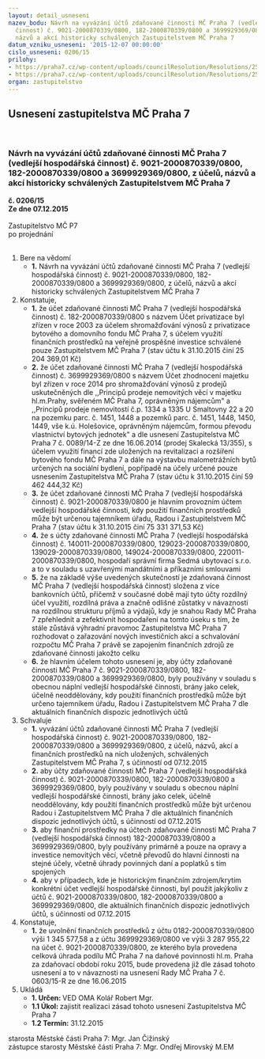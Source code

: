 ```yaml
---
layout: detail_usneseni
nazev_bodu: Návrh na vyvázání účtů zdaňované činnosti MČ Praha 7 (vedlejší hospodářská
  činnost) č. 9021-2000870339/0800, 182-2000870339/0800 a 3699929369/0800, z účelů,
  názvů a akcí historicky schválených Zastupitelstvem MČ Praha 7
datum_vzniku_usneseni: '2015-12-07 00:00:00'
cislo_usneseni: 0206/15
prilohy:
- https://praha7.cz/wp-content/uploads/councilResolution/Resolutions/25390/11-15-priloha_01_uctyvhc.doc
- https://praha7.cz/wp-content/uploads/councilResolution/Resolutions/25390/11-15-priloha_02_uctyvhc.doc
organ: zastupitelstvo
---
```

<div id="ucUsn_pList" class="usn">
	<span><h2>Usnesení zastupitelstva MČ Praha 7 </h2>
<br></span><div class="standBody">
<span><h3>Návrh na vyvázání účtů zdaňované činnosti MČ Praha 7 (vedlejší hospodářská činnost) č. 9021-2000870339/0800, 182-2000870339/0800 a 3699929369/0800, z účelů, názvů a akcí historicky schválených Zastupitelstvem MČ Praha 7</h3></span><div class="center">
		<strong>č. 0206/15</strong><br>
	</div>
<div class="center">
		<strong>Ze dne 07.12.2015</strong><br><br>
	</div>Zastupitelstvo MČ P7<br> po projednání<br><br><ol>
<li>Bere na vědomí<ul><li>
<strong>1.</strong> Návrh na vyvázání účtů zdaňované činnosti MČ Praha 7 (vedlejší hospodářská činnost) č. 9021-2000870339/0800, 182-2000870339/0800 a 3699929369/0800,  z účelů, názvů a akcí historicky schválených Zastupitelstvem MČ Praha 7</li></ul>
</li>
<li>Konstatuje,<ul>
<li>
<strong>1.</strong> že účet zdaňované činnosti MČ Praha 7 (vedlejší hospodářská činnost) č. 182-2000870339/0800 s názvem Účet privatizace byl zřízen v roce 2003 za účelem shromažďování výnosů z privatizace bytového a domovního fondu MČ Praha 7,  s účelem využití finančních prostředků na veřejně prospěšné investice schválené pouze Zastupitelstvem MČ Praha 7 (stav účtu k 31.10.2015 činí 25 204 369,01 Kč)</li>
<li>
<strong>2.</strong> že účet zdaňované činnosti MČ Praha 7 (vedlejší hospodářská činnost) č. 3699929369/0800 s názvem Účet zhodnocení majetku byl zřízen v roce 2014 pro shromažďování výnosů z prodejů uskutečněných dle ,,Principů prodeje nemovitých věcí v majetku hl.m.Prahy, svěřeném MČ Praha 7, oprávněným nájemcům" a ,,Principů prodeje nemovitostí č.p. 1334 a 1335 U Smaltovny 22  a 20 na pozemku parc. č. 1451, 1448 a pozemků parc. č. 1451, 1448, 1450, 1449, vše k.ú. Holešovice, oprávněným nájemcům, formou převodu vlastnictví bytových jednotek" a dle usnesení Zastupitelstva MČ Praha 7 č. 0089/14-Z ze dne 16.06.2014 (prodej Skalecká 13/355), s účelem využití financí zde uložených na revitalizaci a rozšíření bytového fondu MČ Praha 7 a dále na výstavbu malometrážních bytů určených na sociální bydlení, popřípadě na účely určené pouze usnesením Zastupitelstva MČ Praha 7 (stav účtu k 31.10.2015 činí 59 462 444,32 Kč)</li>
<li>
<strong>3.</strong> že účet zdaňované činnosti MČ Praha 7 (vedlejší hospodářská činnost) č. 9021-2000870339/0800 je hlavním provozním účtem vedlejší hospodářské činnosti, kdy použití finančních prostředků může být určenou tajemníkem úřadu, Radou  i Zastupitelstvem MČ Praha 7 (stav účtu k 31.10.2015 činí 75 331 371,53 Kč)</li>
<li>
<strong>4.</strong> že s účty zdaňované činnosti MČ Praha 7 (vedlejší hospodářská činnost) č. 140011-2000870339/0800, 129023-2000870339/0800, 139029-2000870339/0800, 149024-2000870339/0800, 220011-2000870339/0800, hospodaří správní firma Sedmá ubytovací s.r.o. a to v souladu s uzavřenými mandátními a příkazními smlouvami</li>
<li>
<strong>5.</strong> že na základě výše uvedených skutečností je zdaňovaná činnost MČ Praha 7 (vedlejší hospodářská činnost) složena z více bankovních účtů, přičemž v současné době mají tyto účty rozdílný účel využití, rozdílná práva a značně odlišné zůstatky v návaznosti na rozdílnou strukturu příjmů a výdajů, kdy je snahou Rady MČ Praha 7 zpřehlednit a zefektivnit hospodaření na tomto úseku  s tím, že stále zůstává výhradní pravomoc Zastupitelstva MČ Praha 7 rozhodovat  o zařazování nových investičních akcí a schvalování rozpočtu MČ Praha 7 právě  se zapojením finančních zdrojů ze zdaňované činnosti jakožto celku</li>
<li>
<strong>6.</strong> že hlavním účelem tohoto usnesení je, aby účty zdaňované činnosti MČ Praha 7  č. 9021-2000870339/0800, 182-2000870339/0800 a 3699929369/0800, byly používány v souladu s obecnou náplní vedlejší hospodářské činnosti, brány jako celek, účelně neoddělovány, kdy použití finančních prostředků může být určeno tajemníkem úřadu, Radou i Zastupitelstvem MČ Praha 7 dle aktuálních finančních dispozic jednotlivých účtů</li>
</ul>
</li>
<li>Schvaluje<ul>
<li>
<strong>1.</strong> vyvázání účtů zdaňované činnosti MČ Praha 7 (vedlejší hospodářská činnost)  č. 9021-2000870339/0800, 182-2000870339/0800 a 3699929369/0800, z účelů, názvů, akcí a finančních prostředků na nich uložených, schválených Zastupitelstvem MČ Praha 7, s účinností od 07.12.2015</li>
<li>
<strong>2.</strong> aby účty zdaňované činnosti MČ Praha 7 (vedlejší hospodářská činnost) č. 9021-2000870339/0800, 182-2000870339/0800 a 3699929369/0800, byly používány  v souladu s obecnou náplní vedlejší hospodářské činnosti, brány jako celek, účelně neoddělovány, kdy použití finančních prostředků může být určenou Radou i Zastupitelstvem MČ Praha 7 dle aktuálních finančních dispozic jednotlivých účtů, s účinností od 07.12.2015</li>
<li>
<strong>3.</strong> aby finanční prostředky na účtech zdaňované činnosti MČ Praha 7 (vedlejší hospodářská činnost) 182-2000870339/0800 a 3699929369/0800, byly používány primárně a pouze na opravy a investice nemovitých věcí, včetně převodů do hlavní činnosti na stejné účely, včetně úhrady povinných daní a poplatků s tím spojených</li>
<li>
<strong>4.</strong> aby v případech, kde je historickým finančním zdrojem/krytím konkrétní účet vedlejší hospodářské činnosti, byl použit jakýkoliv z účtů č. 9021-2000870339/0800, 182-2000870339/0800 a 3699929369/0800, dle aktuálních finančních dispozic jednotlivých účtů, s účinností od 07.12.2015  </li>
</ul>
</li>
<li>Konstatuje,<ul><li>
<strong>1.</strong> že uvolnění finančních prostředků z účtu 0182-2000870339/0800 výši 1 345 577,58 a z účtu 3699929369/0800 ve výši 3 287 955,22 na účet č. 9021-2000870339/0800, ze kterého byla provedena celková úhrada podílu MČ Praha 7 na daňové povinnosti hl.m. Praha za zdaňovací období roku 2015, bude provedena již dle zásad tohoto usnesení a to v návaznosti na usnesení Rady MČ Praha 7  č. 0603/15-R ze dne 16.06.2015</li></ul>
</li>
<li>Ukládá<ul>
<li>
<strong>1. Určen: </strong>VED OMA Kolář Robert Mgr.</li>
<li>
<strong>1.1 Úkol: </strong>zajistit realizaci zásad tohoto usnesení Zastupitelstva MČ Praha 7</li>
<li>
<strong>1.2 Termín: </strong>31.12.2015</li>
</ul>
</li>
</ol>starosta Městské části Praha 7: Mgr. Jan Čižinský<br>zástupce starosty Městské části Praha 7: Mgr. Ondřej Mirovský M.EM
</div>
</div>